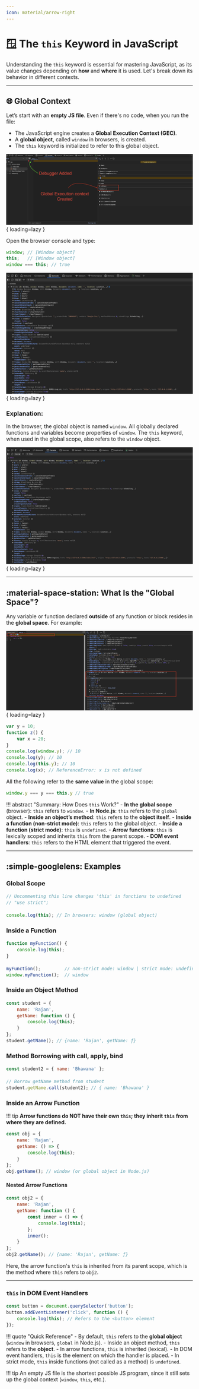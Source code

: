 ```yaml
---
icon: material/arrow-right
---
```


# 🪟 The `this` Keyword in JavaScript

Understanding the `this` keyword is essential for mastering JavaScript, as its value changes depending on **how** and **where** it is used. Let's break down its behavior in different contexts.

---

## :globe_with_meridians: Global Context

Let’s start with an **empty JS file**. Even if there's no code, when you run the file:

- The JavaScript engine creates a **Global Execution Context (GEC)**.
- A **global object**, called `window` in browsers, is created.
- The `this` keyword is initialized to refer to this global object.

![Empty JS file](./assets/this/empty-js-file.png){ loading=lazy }

Open the browser console and type:

```js
window; // [Window object]
this;   // [Window object]
window === this; // true
```

![Window object](./assets/this/window-object.png){ loading=lazy }

### **Explanation:**
In the browser, the global object is named `window`. All globally declared functions and variables become properties of `window`. The `this` keyword, when used in the global scope, also refers to the `window` object.

![This keyword](./assets/this/global-this-object.png){ loading=lazy }

---

## :material-space-station: What Is the "Global Space"?

Any variable or function declared **outside** of any function or block resides in the **global space**. For example:

![Global space](./assets/this/global-space.png){ loading=lazy }

```javascript linenums="1" title="index.js"
var y = 10;
function z() {
    var x = 20;
}
console.log(window.y); // 10
console.log(y); // 10
console.log(this.y); // 10
console.log(x); // ReferenceError: x is not defined
```

All the following refer to the **same value** in the global scope:

```javascript linenums="1" title="index.js"
window.y === y === this.y // true
```


!!! abstract "Summary: How Does `this` Work?"
    - **In the global scope** (browser): `this` refers to `window`.
    - **In Node.js**: `this` refers to the `global` object.
    - **Inside an object’s method**: `this` refers to the **object itself**.
    - **Inside a function (non-strict mode)**: `this` refers to the global object.
    - **Inside a function (strict mode)**: `this` is `undefined`.
    - **Arrow functions**: `this` is lexically scoped and inherits `this` from the parent scope.
    - **DOM event handlers**: `this` refers to the HTML element that triggered the event.

---

## :simple-googlelens: Examples

### Global Scope

```javascript linenums="1"
// Uncommenting this line changes 'this' in functions to undefined
// "use strict";

console.log(this); // In browsers: window (global object)
```

### Inside a Function

```javascript linenums="1"
function myFunction() {
    console.log(this);
}

myFunction();         // non-strict mode: window | strict mode: undefined
window.myFunction();  // window
```

### Inside an Object Method

```javascript linenums="1"
const student = {
    name: 'Rajan',
    getName: function () {
        console.log(this);
    }
};
student.getName(); // {name: 'Rajan', getName: ƒ}
```

### Method Borrowing with call, apply, bind

```javascript linenums="1"
const student2 = { name: 'Bhawana' };

// Borrow getName method from student
student.getName.call(student2); // { name: 'Bhawana' }
```

### Inside an Arrow Function

!!! tip
    **Arrow functions do NOT have their own `this`; they inherit `this` from where they are defined.**

```javascript linenums="1"
const obj = {
    name: 'Rajan',
    getName: () => {
        console.log(this);
    }
};
obj.getName(); // window (or global object in Node.js)
```

#### Nested Arrow Functions

```javascript linenums="1"
const obj2 = {
    name: 'Rajan',
    getName: function () {
        const inner = () => {
            console.log(this);
        };
        inner();
    }
};
obj2.getName(); // {name: 'Rajan', getName: ƒ}
```
Here, the arrow function's `this` is inherited from its parent scope, which is the method where `this` refers to `obj2`.

---

### `this` in DOM Event Handlers

```javascript linenums="1"
const button = document.querySelector('button');
button.addEventListener('click', function () {
    console.log(this); // Refers to the <button> element
});
```


!!! quote "Quick Reference"
    - By default, `this` refers to the **global object** (`window` in browsers, `global` in Node.js).
    - Inside an object method, `this` refers to the **object**.
    - In arrow functions, `this` is inherited (lexical).
    - In DOM event handlers, `this` is the element on which the handler is placed.
    - In strict mode, `this` inside functions (not called as a method) is `undefined`.


!!! tip
    An empty JS file is the shortest possible JS program, since it still sets up the global context (`window`, `this`, etc.).
